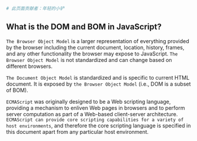 ```bash
# 此页面贡献者：年轻的小铲
```
## What is the DOM and BOM in JavaScript?
`The Browser Object Model` is a larger representation of everything provided by the browser including the current document, location, history, frames, and any other functionality the browser may expose to JavaScript. `The Browser Object Model` is not standardized and can change based on different browsers.

`The Document Object Model` is standardized and is specific to current HTML document. It is exposed by `the Browser Object Model` (i.e., DOM is a subset of BOM).

`ECMAScript` was originally designed to be a Web scripting language, providing a mechanism to enliven Web pages in browsers and to perform server computation as part of a Web-based client-server architecture. `ECMAScript can provide core scripting capabilities for a variety of host environments`, and therefore the core scripting language is specified in this document apart from any particular host environment.